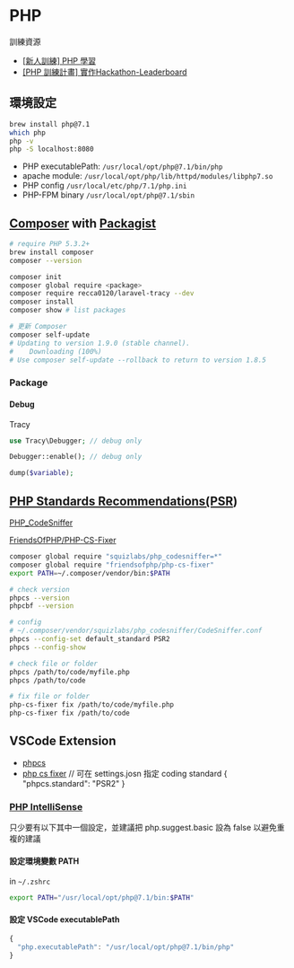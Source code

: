 # PHP

訓練資源

* [\[新人訓練\] PHP 學習](https://issue.104corp.work/trac/ticket/2222)
* [\[PHP 訓練計畫\] 實作Hackathon-Leaderboard](https://issue.104corp.work/trac/ticket/2663)

## 環境設定

```bash
brew install php@7.1
which php
php -v
php -S localhost:8080
```

* PHP executablePath: `/usr/local/opt/php@7.1/bin/php`
* apache module: `/usr/local/opt/php/lib/httpd/modules/libphp7.so`
* PHP config `/usr/local/etc/php/7.1/php.ini`
* PHP-FPM binary `/usr/local/opt/php@7.1/sbin`

## [Composer](https://getcomposer.org/) with [Packagist](https://packagist.org/)

```bash
# require PHP 5.3.2+
brew install composer
composer --version

composer init
composer global require <package>
composer require recca0120/laravel-tracy --dev
composer install
composer show # list packages

# 更新 Composer
composer self-update                                         
# Updating to version 1.9.0 (stable channel).
#    Downloading (100%)         
# Use composer self-update --rollback to return to version 1.8.5
```

### Package

#### Debug

Tracy

```php
use Tracy\Debugger; // debug only

Debugger::enable(); // debug only

dump($variable);
```

## [PHP Standards Recommendations\(PSR](https://www.php-fig.org/psr/)\)

[PHP\_CodeSniffer](https://github.com/squizlabs/PHP_CodeSniffer)

[FriendsOfPHP/PHP-CS-Fixer](https://github.com/FriendsOfPHP/PHP-CS-Fixer)

```bash
composer global require "squizlabs/php_codesniffer=*"
composer global require "friendsofphp/php-cs-fixer"
export PATH=~/.composer/vendor/bin:$PATH

# check version
phpcs --version
phpcbf --version

# config
# ~/.composer/vendor/squizlabs/php_codesniffer/CodeSniffer.conf
phpcs --config-set default_standard PSR2
phpcs --config-show

# check file or folder
phpcs /path/to/code/myfile.php
phpcs /path/to/code

# fix file or folder
php-cs-fixer fix /path/to/code/myfile.php
php-cs-fixer fix /path/to/code
```

## VSCode Extension

* [phpcs](https://marketplace.visualstudio.com/items?itemName=ikappas.phpcs)
* [php cs fixer](https://marketplace.visualstudio.com/items?itemName=junstyle.php-cs-fixer) // 可在 settings.josn 指定 coding standard { "phpcs.standard": "PSR2" }

### [PHP IntelliSense](https://marketplace.visualstudio.com/items?itemName=felixfbecker.php-intellisense)

只少要有以下其中一個設定，並建議把 php.suggest.basic 設為 false 以避免重複的建議

#### 設定環境變數 PATH

in `~/.zshrc`

```bash
export PATH="/usr/local/opt/php@7.1/bin:$PATH"
```

#### 設定 VSCode executablePath

```javascript
{
  "php.executablePath": "/usr/local/opt/php@7.1/bin/php"
}
```

